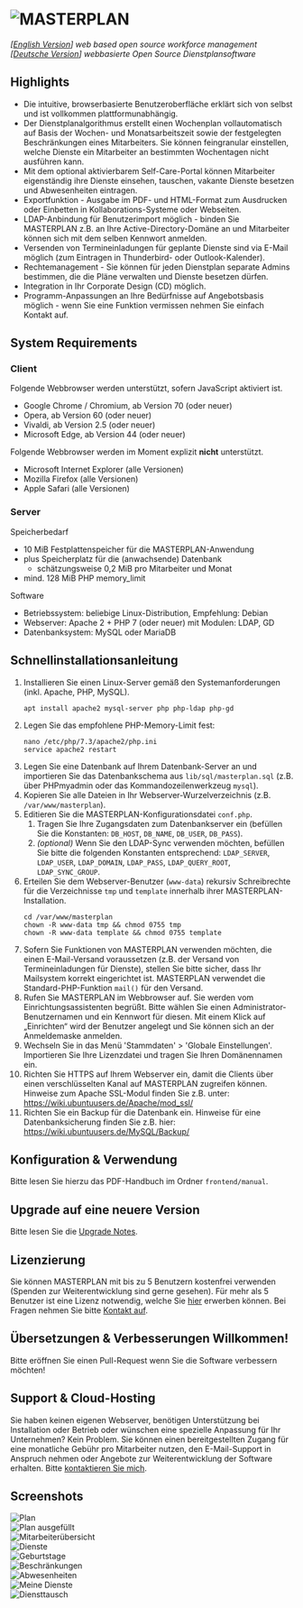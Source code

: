 # ![MASTERPLAN](frontend/img/logo.png)
*[[English Version](README.md)] web based open source workforce management*  
*[[Deutsche Version](README.de.md)] webbasierte Open Source Dienstplansoftware*

## Highlights
- Die intuitive, browserbasierte Benutzeroberfläche erklärt sich von selbst und ist vollkommen plattformunabhängig.
- Der Dienstplanalgorithmus erstellt einen Wochenplan vollautomatisch auf Basis der Wochen- und Monatsarbeitszeit sowie der festgelegten Beschränkungen eines Mitarbeiters. Sie können feingranular einstellen, welche Dienste ein Mitarbeiter an bestimmten Wochentagen nicht ausführen kann.
- Mit dem optional aktivierbarem Self-Care-Portal können Mitarbeiter eigenständig ihre Dienste einsehen, tauschen, vakante Dienste besetzen und Abwesenheiten eintragen.
- Exportfunktion - Ausgabe im PDF- und HTML-Format zum Ausdrucken oder Einbetten in Kollaborations-Systeme oder Webseiten.
- LDAP-Anbindung für Benutzerimport möglich - binden Sie MASTERPLAN z.B. an Ihre Active-Directory-Domäne an und Mitarbeiter können sich mit dem selben Kennwort anmelden.
- Versenden von Termineinladungen für geplante Dienste sind via E-Mail möglich (zum Eintragen in Thunderbird- oder Outlook-Kalender).
- Rechtemanagement - Sie können für jeden Dienstplan separate Admins bestimmen, die die Pläne verwalten und Dienste besetzen dürfen.
- Integration in Ihr Corporate Design (CD) möglich.
- Programm-Anpassungen an Ihre Bedürfnisse auf Angebotsbasis möglich - wenn Sie eine Funktion vermissen nehmen Sie einfach Kontakt auf.

## System Requirements
### Client
Folgende Webbrowser werden unterstützt, sofern JavaScript aktiviert ist.
- Google Chrome / Chromium, ab Version 70 (oder neuer)
- Opera, ab Version 60 (oder neuer)
- Vivaldi, ab Version 2.5 (oder neuer)
- Microsoft Edge, ab Version 44 (oder neuer)

Folgende Webbrowser werden im Moment explizit **nicht** unterstützt.
- Microsoft Internet Explorer (alle Versionen)
- Mozilla Firefox (alle Versionen)
- Apple Safari (alle Versionen)

### Server
Speicherbedarf
- 10 MiB Festplattenspeicher für die MASTERPLAN-Anwendung
- plus Speicherplatz für die (anwachsende) Datenbank
  - schätzungsweise 0,2 MiB pro Mitarbeiter und Monat
- mind. 128 MiB PHP memory_limit

Software
- Betriebssystem: beliebige Linux-Distribution, Empfehlung: Debian
- Webserver: Apache 2 + PHP 7 (oder neuer) mit Modulen: LDAP, GD
- Datenbanksystem: MySQL oder MariaDB

## Schnellinstallationsanleitung
1. Installieren Sie einen Linux-Server gemäß den Systemanforderungen (inkl. Apache, PHP, MySQL).
   ```
   apt install apache2 mysql-server php php-ldap php-gd
   ```
2. Legen Sie das empfohlene PHP-Memory-Limit fest:
   ```
   nano /etc/php/7.3/apache2/php.ini
   service apache2 restart
   ```
3. Legen Sie eine Datenbank auf Ihrem Datenbank-Server an und importieren Sie das Datenbankschema aus `lib/sql/masterplan.sql` (z.B. über PHPmyadmin oder das Kommandozeilenwerkzeug `mysql`).
4. Kopieren Sie alle Dateien in Ihr Webserver-Wurzelverzeichnis (z.B. `/var/www/masterplan`).
5. Editieren Sie die MASTERPLAN-Konfigurationsdatei `conf.php`.
   1. Tragen Sie Ihre Zugangsdaten zum Datenbankserver ein (befüllen Sie die Konstanten: `DB_HOST`, `DB_NAME`, `DB_USER`, `DB_PASS`).
   2. *(optional)* Wenn Sie den LDAP-Sync verwenden möchten, befüllen Sie bitte die folgenden Konstanten entsprechend: `LDAP_SERVER`, `LDAP_USER`, `LDAP_DOMAIN`, `LDAP_PASS`, `LDAP_QUERY_ROOT`, `LDAP_SYNC_GROUP`.
6. Erteilen Sie dem Webserver-Benutzer (`www-data`) rekursiv Schreibrechte für die Verzeichnisse `tmp` und `template` innerhalb ihrer MASTERPLAN-Installation.
   ```
   cd /var/www/masterplan
   chown -R www-data tmp && chmod 0755 tmp
   chown -R www-data template && chmod 0755 template
   ```
7. Sofern Sie Funktionen von MASTERPLAN verwenden möchten, die einen E-Mail-Versand voraussetzen (z.B. der Versand von Termineinladungen für Dienste), stellen Sie bitte sicher, dass Ihr Mailsystem korrekt eingerichtet ist. MASTERPLAN verwendet die Standard-PHP-Funktion `mail()` für den Versand.
8. Rufen Sie MASTERPLAN im Webbrowser auf. Sie werden vom Einrichtungsassistenten begrüßt. Bitte wählen Sie einen Administrator-Benutzernamen und ein Kennwort für diesen. Mit einem Klick auf „Einrichten“ wird der Benutzer angelegt und Sie können sich an der Anmeldemaske anmelden.
9. Wechseln Sie in das Menü 'Stammdaten' > 'Globale Einstellungen'. Importieren Sie Ihre Lizenzdatei und tragen Sie Ihren Domänennamen ein.
10. Richten Sie HTTPS auf Ihrem Webserver ein, damit die Clients über einen verschlüsselten Kanal auf MASTERPLAN zugreifen können. Hinweise zum Apache SSL-Modul finden Sie z.B. unter: https://wiki.ubuntuusers.de/Apache/mod_ssl/
11. Richten Sie ein Backup für die Datenbank ein. Hinweise für eine Datenbanksicherung finden Sie z.B. hier: https://wiki.ubuntuusers.de/MySQL/Backup/

## Konfiguration & Verwendung
Bitte lesen Sie hierzu das PDF-Handbuch im Ordner `frontend/manual`.

## Upgrade auf eine neuere Version
Bitte lesen Sie die [Upgrade Notes](UPGRADE.md).

## Lizenzierung
Sie können MASTERPLAN mit bis zu 5 Benutzern kostenfrei verwenden (Spenden zur Weiterentwicklung sind gerne gesehen). Für mehr als 5 Benutzer ist eine Lizenz notwendig, welche Sie [hier](https://georg-sieber.de/?page=masterplan) erwerben können. Bei Fragen nehmen Sie bitte [Kontakt auf](https://georg-sieber.de/?page=impressum).

## Übersetzungen & Verbesserungen Willkommen!
Bitte eröffnen Sie einen Pull-Request wenn Sie die Software verbessern möchten!

## Support & Cloud-Hosting
Sie haben keinen eigenen Webserver, benötigen Unterstützung bei Installation oder Betrieb oder wünschen eine spezielle Anpassung für Ihr Unternehmen? Kein Problem. Sie können einen bereitgestellten Zugang für eine monatliche Gebühr pro Mitarbeiter nutzen, den E-Mail-Support in Anspruch nehmen oder Angebote zur Weiterentwicklung der Software erhalten. Bitte [kontaktieren Sie mich](https://georg-sieber.de/?page=impressum).

## Screenshots
![Plan](.github/screenshots/2plan.png)  
![Plan ausgefüllt](.github/screenshots/2planfilled.png)  
![Mitarbeiterübersicht](.github/screenshots/2useroverview.png)  
![Dienste](.github/screenshots/1services.png)  
![Geburtstage](.github/screenshots/1birthdays.png)  
![Beschränkungen](.github/screenshots/1userconstraints.png)  
![Abwesenheiten](.github/screenshots/3absence.png)  
![Meine Dienste](.github/screenshots/3myservices.png)  
![Diensttausch](.github/screenshots/3swap.png)  
